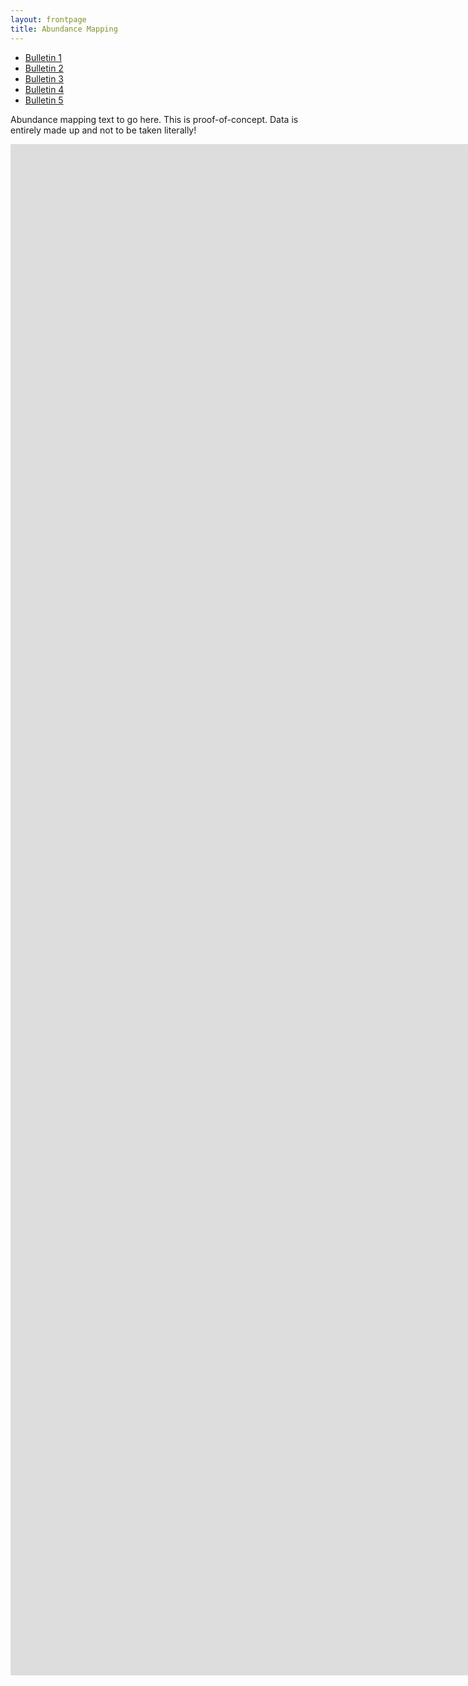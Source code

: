 ```yaml
---
layout: frontpage
title: Abundance Mapping
---
```


<div class="navbar">
  <div class="navbar-inner">
      <ul class="nav">
          <li><a href="{{ BASE_PATH }}/assets/BlackGrassBulletin_Issue1.pdf">Bulletin 1</a></li>
          <li><a href="{{ BASE_PATH }}/assets/BlackGrassBulletin_Issue2.pdf">Bulletin 2</a></li>
          <li><a href="{{ BASE_PATH }}/assets/BlackGrassBulletin_Issue3.pdf">Bulletin 3</a></li>
          <li><a href="{{ BASE_PATH }}/assets/BlackGrassBulletin_Issue4.pdf">Bulletin 4</a></li>
          <li><a href="{{ BASE_PATH }}/assets/BlackGrassBulletin_Issue5.pdf">Bulletin 5</a></li>
      </ul>
  </div>
</div>

Abundance mapping text to go here. This is proof-of-concept. Data is entirely made up and not to be taken literally!


<html>
<iframe src="http://84.70.20.127:3838/AbundanceBench" width="1800px" height="950px" frameborder="0"></iframe>
</html>

<html>
<iframe src="http://84.70.20.127:3838/ResistanceBench" width="1800px" height="1000px" frameborder="0"></iframe>
</html>

<html>
<iframe src="http://84.70.20.127:3838/ManagementBench" width="1800px" height="500px" frameborder="0"></iframe>
</html>
